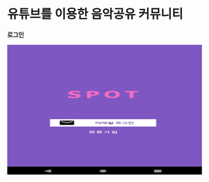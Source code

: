 유튜브를 이용한 음악공유 커뮤니티
===============================


**로그인**

<img src="https://github.com/jnugg0819/My_imgae_repo/blob/master/Github/gif/login.gif" width="450px" height="300px" title="px(픽셀) 크기 설정" alt="RubberDuck"></img><br/>
